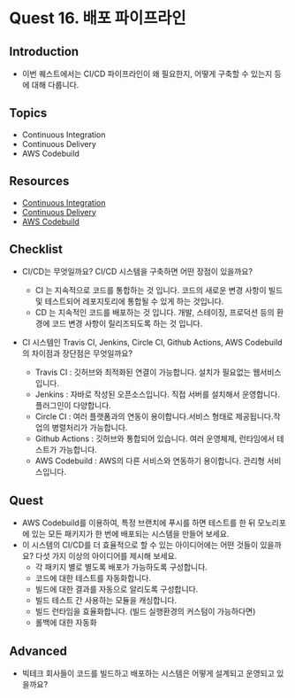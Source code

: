 # Quest 16. 배포 파이프라인

## Introduction
* 이번 퀘스트에서는 CI/CD 파이프라인이 왜 필요한지, 어떻게 구축할 수 있는지 등에 대해 다룹니다.

## Topics
* Continuous Integration
* Continuous Delivery
* AWS Codebuild

## Resources
* [Continuous Integration](https://aws.amazon.com/ko/devops/continuous-integration/)
* [Continuous Delivery](https://aws.amazon.com/ko/devops/continuous-delivery/)
* [AWS Codebuild](https://aws.amazon.com/ko/codebuild/getting-started/)

## Checklist
* CI/CD는 무엇일까요? CI/CD 시스템을 구축하면 어떤 장점이 있을까요?
  * CI 는 지속적으로 코드를 통합하는 것 입니다. 코드의 새로운 변경 사항이 빌드 및 테스트되어 레포지토리에 통합될 수 있게 하는 것입니다.
  * CD 는 지속적인 코드를 배포하는 것 입니다. 개발, 스테이징, 프로덕션 등의 환경에 코드 변경 사항이 릴리즈되도록 하는 것 입니다.
  
* CI 시스템인 Travis CI, Jenkins, Circle CI, Github Actions, AWS Codebuild 의 차이점과 장단점은 무엇일까요?
  * Travis CI : 깃허브와 최적화된 연결이 가능합니다. 설치가 필요없는 웹서비스입니다.
  * Jenkins : 자바로 작성된 오픈소스입니다. 직접 서버를 설치해서 운영합니다. 플러그인이 다양합니다.
  * Circle CI : 여러 플랫폼과의 연동이 용이합니다.서비스 형태로 제공됩니다.작업의 병렬처리가 가능합니다.
  * Github Actions : 깃허브와 통합되어 있습니다. 여러 운영체제, 런타임에서 테스트가 가능합니다.
  * AWS Codebuild : AWS의 다른 서비스와 연동하기 용이합니다. 관리형 서비스입니다.

## Quest
* AWS Codebuild를 이용하여, 특정 브랜치에 푸시를 하면 테스트를 한 뒤 모노리포에 있는 모든 패키지가 한 번에 배포되는 시스템을 만들어 보세요.
* 이 시스템의 CI/CD를 더 효율적으로 할 수 있는 아이디어에는 어떤 것들이 있을까요? 다섯 가지 이상의 아이디어를 제시해 보세요.
  * 각 패키지 별로 별도록 배포가 가능하도록 구성합니다.
  * 코드에 대한 테스트를 자동화합니다.
  * 빌드에 대한 결과를 자동으로 알리도록 구성합니다.
  * 빌드 테스트 간 사용하는 모듈을 캐싱합니다. 
  * 빌드 런타임을 효율화합니다. (빌드 실행환경의 커스텀이 가능하다면)
  * 롤백에 대한 자동화

## Advanced
* 빅테크 회사들이 코드를 빌드하고 배포하는 시스템은 어떻게 설계되고 운영되고 있을까요?

